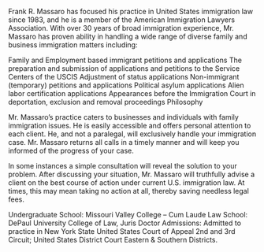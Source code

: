 

Frank R. Massaro has focused his practice in United States immigration law since 1983, and he is a member of the American Immigration Lawyers Association. With over 30 years of broad immigration experience, Mr. Massaro has proven ability in handling a wide range of diverse family and business immigration matters including:

Family and Employment based immigrant petitions and applications
The preparation and submission of applications and petitions to the Service Centers of the USCIS
Adjustment of status applications
Non-immigrant (temporary) petitions and applications
Political asylum applications
Alien labor certification applications
Appearances before the Immigration Court in deportation, exclusion and removal proceedings
Philosophy

Mr. Massaro’s practice caters to businesses and individuals with family immigration issues. He is easily accessible and offers personal attention to each client. He, and not a paralegal, will exclusively handle your immigration case. Mr. Massaro returns all calls in a timely manner and will keep you informed of the progress of your case.

In some instances a simple consultation will reveal the solution to your problem. After discussing your situation, Mr. Massaro will truthfully advise a client on the best course of action under current U.S. immigration law. At times, this may mean taking no action at all, thereby saving needless legal fees.

Undergraduate School: Missouri Valley College – Cum Laude
Law School: DePaul University College of Law, Juris Doctor
Admissions: Admitted to practice in New York State United States Court of Appeal 2nd and 3rd Circuit; United States District Court Eastern & Southern Districts.
